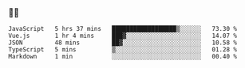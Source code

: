 ### 👨‍💻

<!--START_SECTION:waka-->
```text
JavaScript   5 hrs 37 mins   ██████████████████▒░░░░░░   73.30 % 
Vue.js       1 hr 4 mins     ███▓░░░░░░░░░░░░░░░░░░░░░   14.07 % 
JSON         48 mins         ██▓░░░░░░░░░░░░░░░░░░░░░░   10.58 % 
TypeScript   5 mins          ▒░░░░░░░░░░░░░░░░░░░░░░░░   01.28 % 
Markdown     1 min           ░░░░░░░░░░░░░░░░░░░░░░░░░   00.40 % 
```
<!--END_SECTION:waka-->
